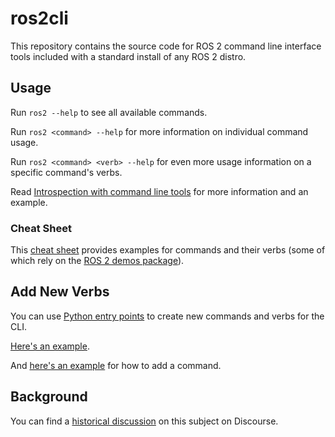 # ros2cli

This repository contains the source code for ROS 2 command line interface tools included with a standard install of any ROS 2 distro.

## Usage

Run `ros2 --help` to see all available commands.

Run `ros2 <command> --help` for more information on individual command usage.

Run `ros2 <command> <verb> --help` for even more usage information on a specific command's verbs.

Read [Introspection with command line tools](http://docs.ros.org/en/rolling/Concepts/Basic/About-Command-Line-Tools.html) for more information and an example.

### Cheat Sheet

This [cheat sheet](https://github.com/artivis/ros2_cheats_sheet/blob/master/cli/cli_cheats_sheet.pdf) provides examples for commands and their verbs (some of which rely on the [ROS 2 demos package](https://github.com/ros2/demos)).

## Add New Verbs

You can use [Python entry points](https://setuptools.readthedocs.io/en/latest/pkg_resources.html#entry-points) to create new commands and verbs for the CLI.

[Here's an example](https://github.com/ros2/ros2cli/pull/273/files).

And [here's an example](https://github.com/artivis/ros2hellocli) for how to add a command.

## Background

You can find a [historical discussion](https://discourse.ros.org/t/ros-graph-information-tools-implementation-discussion/674/34) on this subject on Discourse.
